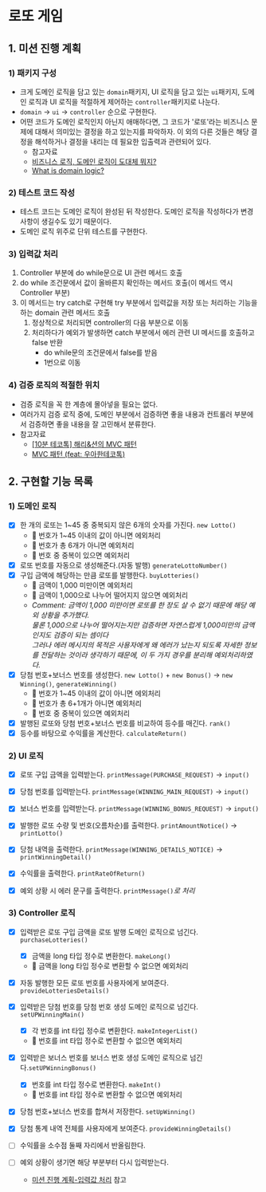 # 로또 게임 

## 1. 미션 진행 계획
### 1) 패키지 구성 
- 크게 도메인 로직을 담고 있는 `domain`패키지, UI 로직을 담고 있는 `ui`패키지,
  도메인 로직과 UI 로직을 적절하게 제어하는 `controller`패키지로 나눈다.
- `domain` &rarr; `ui` &rarr; `controller` 순으로 구현한다.
- 어떤 코드가 도메인 로직인지 아닌지 애매하다면, 그 코드가 '로또'라는 비즈니스 문제에 대해서 
  의미있는 결정을 하고 있는지를 파악하자. 이 외의 다른 것들은 해당 결정을 해석하거나
  결정을 내리는 데 필요한 입출력과 관련되어 있다.
  - 참고자료
  - [비즈니스 로직, 도메인 로직이 도대체 뭐지?](https://velog.io/@eddy_song/domain-logic)
  - [What is domain logic?](https://enterprisecraftsmanship.com/posts/what-is-domain-logic/)

### 2) 테스트 코드 작성
- 테스트 코드는 도메인 로직이 완성된 뒤 작성한다. 도메인 로직을 작성하다가
  변경사항이 생길수도 있기 때문이다.
- 도메인 로직 위주로 단위 테스트를 구현한다.

### 3) 입력값 처리
1. Controller 부분에 do while문으로 UI 관련 메서드 호출
2. do while 조건문에서 값이 올바른지 확인하는 메서드 호출(이 메서드 역시 Controller 부분)
3. 이 메서드는 try catch로 구현해 try 부분에서 입력값을 저장 또는 처리하는 기능을 하는 domain 관련 메서드 호출
   1. 정상적으로 처리되면 controller의 다음 부분으로 이동
   2. 처리하다가 예외가 발생하면 catch 부분에서 에러 관련 UI 메서드를 호출하고 false 반환
       - do while문의 조건문에서 false를 받음
       - 1번으로 이동

### 4) 검증 로직의 적절한 위치
- 검증 로직을 꼭 한 계층에 몰아넣을 필요는 없다.
- 여러가지 검증 로직 중에, 도메인 부분에서 검증하면 좋을 내용과
  컨트롤러 부분에서 검증하면 좋을 내용을 잘 고민해서 분류한다.
- 참고자료
    - [[10분 테코톡] 해리&션의 MVC 패턴](https://www.youtube.com/watch?v=uoVNJkyXX0I&t=175s)
    - [MVC 패턴 (feat: 우아한테코톡)](https://velog.io/@jhp1115/MVC-%ED%8C%A8%ED%84%B4-feat-%EC%9A%B0%EC%95%84%ED%95%9C%ED%85%8C%EC%BD%94%ED%86%A1)

## 2. 구현할 기능 목록
### 1) 도메인 로직
- [x] 한 개의 로또는 1~45 중 중복되지 않은 6개의 숫자를 가진다. `new Lotto()`
  - 👿 번호가 1~45 이내의 값이 아니면 에외처리
  - 👿 번호가 총 6개가 아니면 예외처리
  - 👿 번호 중 중복이 있으면 예외처리
- [x] 로또 번호를 자동으로 생성해준다.(자동 발행) `generateLottoNumber()`
- [x] 구입 금액에 해당하는 만큼 로또를 발행한다. `buyLotteries()`
  - 👿 금액이 1,000 미만이면 예외처리 
  - 👿 금액이 1,000으로 나누어 떨어지지 않으면 예외처리
  - *Comment: 금액이 1,000 미만이면 로또를 한 장도 살 수 없기 때문에 해당 예외 상황을 추가했다.*<br>
    *물론 1,000으로 나누어 떨어지는지만 검증하면 자연스럽게 1,000미만의 금액인지도 검증이 되는 셈이다*<br>
    *그러나 에러 메시지의 목적은 사용자에게 왜 에러가 났는지 되도록 자세한 정보를 전달하는 것이라 생각하기 때문에, 이 두 가지 경우를 분리해 예외처리하였다.* 
- [x] 당첨 번호+보너스 번호를 생성한다. `new Lotto()` + `new Bonus()` &rarr; `new Winning()`, `generateWinning()`
  - 👿 번호가 1~45 이내의 값이 아니면 에외처리
  - 👿 번호가 총 6+1개가 아니면 예외처리
  - 👿 번호 중 중복이 있으면 예외처리
- [x] 발행된 로또와 당첨 번호+보너스 번호를 비교하여 등수를 매긴다. `rank()`
- [x] 등수를 바탕으로 수익률을 계산한다. `calculateReturn()`

### 2) UI 로직
- [x] 로또 구입 금액을 입력받는다. `printMessage(PURCHASE_REQUEST)` &rarr; `input()`
- [x] 당첨 번호를 입력받는다. `printMessage(WINNING_MAIN_REQUEST)` &rarr; `input()`
- [x] 보너스 번호를 입력받는다. `printMessage(WINNING_BONUS_REQUEST)` &rarr; `input()` 

- [x] 발행한 로또 수량 및 번호(오름차순)를 출력한다. `printAmountNotice()` &rarr; `printLotto()`
- [x] 당첨 내역을 출력한다. `printMessage(WINNING_DETAILS_NOTICE)` &rarr; `printWinningDetail()`
- [x] 수익률을 출력한다. `printRateOfReturn()`

- [x] 예외 상황 시 에러 문구를 출력한다. `printMessage()`*로 처리*

### 3) Controller 로직
- [x] 입력받은 로또 구입 금액을 로또 발행 도메인 로직으로 넘긴다. `purchaseLotteries()`
  - [x] 금액을 long 타입 정수로 변환한다. `makeLong()`
  - 👿 금액을 long 타입 정수로 변환할 수 없으면 예외처리
- [x] 자동 발행한 모든 로또 번호를 사용자에게 보여준다. `provideLotteriesDetails()`
- [x] 입력받은 당첨 번호를 당첨 번호 생성 도메인 로직으로 넘긴다. `setUPWinningMain()`
  - [x] 각 번호를 int 타입 정수로 변환한다. `makeIntegerList()`
  - 👿 번호를 int 타입 정수로 변환할 수 없으면 예외처리
- [x] 입력받은 보너스 번호를 보너스 번호 생성 도메인 로직으로 넘긴다.`setUPWinningBonus()`
  - [x] 번호를 int 타입 정수로 변환한다. `makeInt()`
  - 👿 번호를 int 타입 정수로 변환할 수 없으면 예외처리
- [x] 당첨 번호+보너스 번호를 합쳐서 저장한다. `setUpWinning()`
- [x] 당첨 통계 내역 전체를 사용자에게 보여준다. `provideWinningDetails()`
- [ ] 수익률을 소수점 둘째 자리에서 반올림한다.

- [ ] 예외 상황이 생기면 해당 부분부터 다시 입력받는다.
  - [미션 진행 계획-입력값 처리](#3-입력값-처리) 참고
